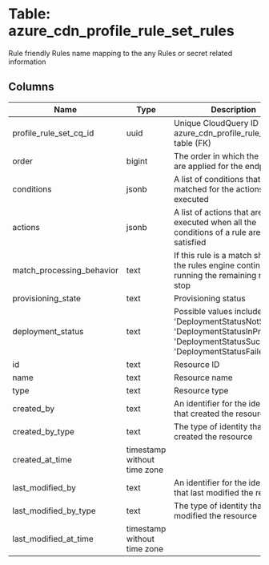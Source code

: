 
# Table: azure_cdn_profile_rule_set_rules
Rule friendly Rules name mapping to the any Rules or secret related information
## Columns
| Name        | Type           | Description  |
| ------------- | ------------- | -----  |
|profile_rule_set_cq_id|uuid|Unique CloudQuery ID of azure_cdn_profile_rule_sets table (FK)|
|order|bigint|The order in which the rules are applied for the endpoint|
|conditions|jsonb|A list of conditions that must be matched for the actions to be executed|
|actions|jsonb|A list of actions that are executed when all the conditions of a rule are satisfied|
|match_processing_behavior|text|If this rule is a match should the rules engine continue running the remaining rules or stop|
|provisioning_state|text|Provisioning status|
|deployment_status|text|Possible values include: 'DeploymentStatusNotStarted', 'DeploymentStatusInProgress', 'DeploymentStatusSucceeded', 'DeploymentStatusFailed'|
|id|text|Resource ID|
|name|text|Resource name|
|type|text|Resource type|
|created_by|text|An identifier for the identity that created the resource|
|created_by_type|text|The type of identity that created the resource|
|created_at_time|timestamp without time zone||
|last_modified_by|text|An identifier for the identity that last modified the resource|
|last_modified_by_type|text|The type of identity that last modified the resource|
|last_modified_at_time|timestamp without time zone||
